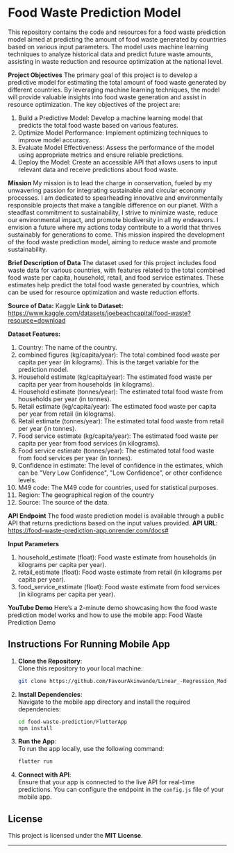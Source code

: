 # Food Waste Prediction Model

This repository contains the code and resources for a food waste prediction model aimed at predicting the amount of food waste generated by countries based on various input parameters. The model uses machine learning techniques to analyze historical data and predict future waste amounts, assisting in waste reduction and resource optimization at the national level.

**Project Objectives**
The primary goal of this project is to develop a predictive model for estimating the total amount of food waste generated by different countries. By leveraging machine learning techniques, the model will provide valuable insights into food waste generation and assist in resource optimization. The key objectives of the project are:

1. Build a Predictive Model: Develop a machine learning model that predicts the total food waste based on various features.
2. Optimize Model Performance: Implement optimizing techniques to improve model accuracy.
3. Evaluate Model Effectiveness: Assess the performance of the model using appropriate metrics and ensure reliable predictions.
4. Deploy the Model: Create an accessible API that allows users to input relevant data and receive predictions about food waste. 

**Mission**
My mission is to lead the charge in conservation, fueled by my unwavering passion for integrating sustainable and circular economy processes. I am dedicated to spearheading innovative and environmentally responsible projects that make a tangible difference on our planet. With a steadfast commitment to sustainability, I strive to minimize waste, reduce our environmental impact, and promote biodiversity in all my endeavors. I envision a future where my actions today contribute to a world that thrives sustainably for generations to come. This mission inspired the development of the food waste prediction model, aiming to reduce waste and promote sustainability.

**Brief Description of Data**
The dataset used for this project includes food waste data for various countries, with features related to the total combined food waste per capita, household, retail, and food service estimates. These estimates help predict the total food waste generated by countries, which can be used for resource optimization and waste reduction efforts.

**Source of Data:** Kaggle 
**Link to Dataset:** https://www.kaggle.com/datasets/joebeachcapital/food-waste?resource=download

**Dataset Features:**
1. Country: The name of the country.
2. combined figures (kg/capita/year): The total combined food waste per capita per year (in kilograms). This is the target variable for the prediction model.
3. Household estimate (kg/capita/year): The estimated food waste per capita per year from households (in kilograms).
4. Household estimate (tonnes/year): The estimated total food waste from households per year (in tonnes).
5. Retail estimate (kg/capita/year): The estimated food waste per capita per year from retail (in kilograms).
6. Retail estimate (tonnes/year): The estimated total food waste from retail per year (in tonnes).
7. Food service estimate (kg/capita/year): The estimated food waste per capita per year from food services (in kilograms).
8. Food service estimate (tonnes/year): The estimated total food waste from food services per year (in tonnes).
9. Confidence in estimate: The level of confidence in the estimates, which can be "Very Low Confidence", "Low Confidence", or other confidence levels.
10. M49 code: The M49 code for countries, used for statistical purposes.
11. Region: The geographical region of the country
12. Source: The source of the data.

**API Endpoint**
The food waste prediction model is available through a public API that returns predictions based on the input values provided.
**API URL**: https://food-waste-prediction-app.onrender.com/docs#

**Input Parameters**
1. household_estimate (float): Food waste estimate from households (in kilograms per capita per year).
2. retail_estimate (float): Food waste estimate from retail (in kilograms per capita per year).
3. food_service_estimate (float): Food waste estimate from food services (in kilograms per capita per year).

**YouTube Demo**
Here’s a 2-minute demo showcasing how the food waste prediction model works and how to use the mobile app:
Food Waste Prediction Demo


## Instructions For Running Mobile App

1. **Clone the Repository**:  
   Clone this repository to your local machine:
   ```bash
   git clone https://github.com/FavourAkinwande/Linear_-Regression_Model.git
   ```

2. **Install Dependencies**:  
   Navigate to the mobile app directory and install the required dependencies:
   ```bash
   cd food-waste-prediction/FlutterApp
   npm install
   ```

3. **Run the App**:  
   To run the app locally, use the following command:
   ```bash
   flutter run
   ```
 
4. **Connect with API**:  
   Ensure that your app is connected to the live API for real-time predictions. You can configure the endpoint in the `config.js` file of your mobile app.


## License

This project is licensed under the **MIT License**.

---







